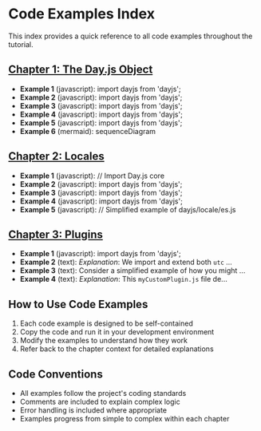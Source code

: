 # Code Examples Index

This index provides a quick reference to all code examples throughout the tutorial.

## [Chapter 1: The Day.js Object](chapter_01.md)

- **Example 1** (javascript): import dayjs from 'dayjs';
- **Example 2** (javascript): import dayjs from 'dayjs';
- **Example 3** (javascript): import dayjs from 'dayjs';
- **Example 4** (javascript): import dayjs from 'dayjs';
- **Example 5** (javascript): import dayjs from 'dayjs';
- **Example 6** (mermaid): sequenceDiagram

## [Chapter 2: Locales](chapter_02.md)

- **Example 1** (javascript): // Import Day.js core
- **Example 2** (javascript): import dayjs from 'dayjs';
- **Example 3** (javascript): import dayjs from 'dayjs';
- **Example 4** (javascript): import dayjs from 'dayjs';
- **Example 5** (javascript): // Simplified example of dayjs/locale/es.js

## [Chapter 3: Plugins](chapter_03.md)

- **Example 1** (javascript): import dayjs from 'dayjs';
- **Example 2** (text): *Explanation*: We import and extend both `utc` ...
- **Example 3** (text): Consider a simplified example of how you might ...
- **Example 4** (text): *Explanation*: This `myCustomPlugin.js` file de...


## How to Use Code Examples

1. Each code example is designed to be self-contained
2. Copy the code and run it in your development environment
3. Modify the examples to understand how they work
4. Refer back to the chapter context for detailed explanations

## Code Conventions

- All examples follow the project's coding standards
- Comments are included to explain complex logic
- Error handling is included where appropriate
- Examples progress from simple to complex within each chapter
